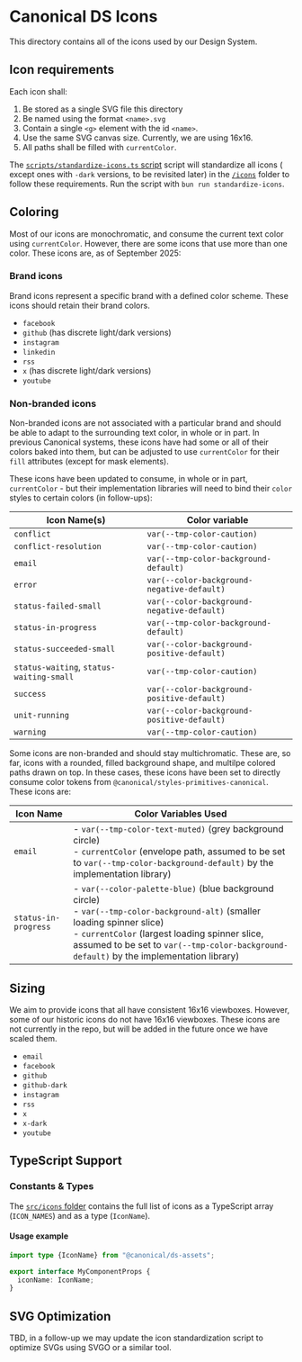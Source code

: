 # Canonical DS Icons

This directory contains all of the icons used by our Design System.

## Icon requirements

Each icon shall:

1. Be stored as a single SVG file this directory
2. Be named using the format `<name>.svg`
3. Contain a single `<g>` element with the id `<name>`.
4. Use the same SVG canvas size. Currently, we are using 16x16.
5. All paths shall be filled with `currentColor`.

The [`scripts/standardize-icons.ts` script](../scripts/standardize-icons.ts) script will standardize all icons (
except ones with `-dark` versions, to be revisited later) in the [`/icons`](../icons) folder to follow these
requirements.
Run the script with `bun run standardize-icons`.

## Coloring

Most of our icons are monochromatic, and consume the current text color using `currentColor`. 
However, there are some icons that use more than one color. These icons are, as of September 2025:

### Brand icons

Brand icons represent a specific brand with a defined color scheme. These icons should retain their brand colors.

* `facebook`
* `github` (has discrete light/dark versions)
* `instagram`
* `linkedin`
* `rss`
* `x` (has discrete light/dark versions)
* `youtube`

### Non-branded icons

Non-branded icons are not associated with a particular brand and should be able to adapt to the surrounding text color,
in whole or in part.
In previous Canonical systems, these icons have had some or all of their colors baked into them, but can be adjusted to
use `currentColor` for their `fill` attributes (except for mask elements).

These icons have been updated to consume, in whole or in part, `currentColor` - but their implementation libraries will
need to bind their `color` styles to certain colors (in follow-ups):

| Icon Name(s)                             | Color variable                             |
|------------------------------------------|--------------------------------------------|
| `conflict`                               | `var(--tmp-color-caution)`                 |
| `conflict-resolution`                    | `var(--tmp-color-caution)`                 |
| `email`                                  | `var(--tmp-color-background-default)`      |
| `error`                                  | `var(--color-background-negative-default)` |
| `status-failed-small`                    | `var(--color-background-negative-default)` |
| `status-in-progress`                     | `var(--tmp-color-background-default)`      |
| `status-succeeded-small`                 | `var(--color-background-positive-default)` |
| `status-waiting`, `status-waiting-small` | `var(--tmp-color-caution)`                 |
| `success`                                | `var(--color-background-positive-default)` |
| `unit-running`                           | `var(--color-background-positive-default)` |
| `warning`                                | `var(--tmp-color-caution)`                 |

Some icons are non-branded and should stay multichromatic. These are, so far, icons with a rounded, filled background
shape, and multilpe colored paths drawn on top. In these cases, these icons have been set to directly consume color
tokens from `@canonical/styles-primitives-canonical`. These icons are:

| Icon Name            | Color Variables Used                                                                                                                                                                                                                                                        |
|----------------------|-----------------------------------------------------------------------------------------------------------------------------------------------------------------------------------------------------------------------------------------------------------------------------|
| `email`              | - `var(--tmp-color-text-muted)` (grey background circle)<br>- `currentColor` (envelope path, assumed to be set to `var(--tmp-color-background-default)` by the implementation library)                                                                                      |
| `status-in-progress` | - `var(--color-palette-blue)` (blue background circle)<br>- `var(--tmp-color-background-alt)` (smaller loading spinner slice)<br>- `currentColor` (largest loading spinner slice, assumed to be set to `var(--tmp-color-background-default)` by the implementation library) |

## Sizing

We aim to provide icons that all have consistent 16x16 viewboxes. However, some of our historic icons do not have 16x16
viewboxes. These icons are not currently in the repo, but will be added in the future once we have scaled them.

- `email`
- `facebook`
- `github`
- `github-dark`
- `instagram`
- `rss`
- `x`
- `x-dark`
- `youtube`

## TypeScript Support

### Constants & Types

The [`src/icons` folder](../src/icons) contains the full list of icons as a TypeScript array (`ICON_NAMES`) and as a
type (`IconName`).

#### Usage example

```ts
import type {IconName} from "@canonical/ds-assets";

export interface MyComponentProps {
  iconName: IconName;
}
```

## SVG Optimization

TBD, in a follow-up we may update the icon standardization script to optimize SVGs using SVGO or a similar tool.